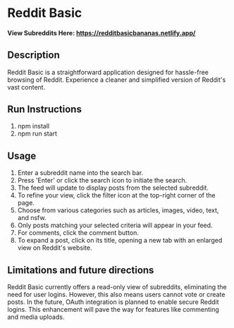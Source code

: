 # Reddit Basic
#### View Subreddits Here: https://redditbasicbananas.netlify.app/

## Description
Reddit Basic is a straightforward application designed for hassle-free browsing of Reddit. Experience a cleaner and simplified version of Reddit's vast content.

## Run Instructions
1. npm install
2. npm run start

## Usage
1. Enter a subreddit name into the search bar.
2. Press 'Enter' or click the search icon to initiate the search.
3. The feed will update to display posts from the selected subreddit.
4. To refine your view, click the filter icon at the top-right corner of the page.
5. Choose from various categories such as articles, images, video, text, and nsfw.
6. Only posts matching your selected criteria will appear in your feed.
7. For comments, click the comment button.
8. To expand a post, click on its title, opening a new tab with an enlarged view on Reddit's website.

## Limitations and future directions
Reddit Basic currently offers a read-only view of subreddits, eliminating the need for user logins. However, this also means users cannot vote or create posts. In the future, OAuth integration is planned to enable secure Reddit logins. This enhancement will pave the way for features like commenting and media uploads.